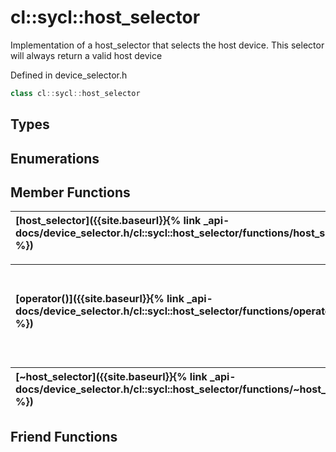 ---
---
# cl::sycl::host_selector

Implementation of a host_selector that selects the host device. This selector will always return a valid host device 

Defined in device_selector.h

```cpp
class cl::sycl::host_selector
```

## Types

## Enumerations

## Member Functions

| [host_selector]({{site.baseurl}}{% link _api-docs/device_selector.h/cl::sycl::host_selector/functions/host_selector/index.md %}) | Default constructor.  |
| :--- | :--- |

| [operator()]({{site.baseurl}}{% link _api-docs/device_selector.h/cl::sycl::host_selector/functions/operator()/index.md %}) | Overload that scores host mode devices positively.  |
| :--- | :--- |

| [~host_selector]({{site.baseurl}}{% link _api-docs/device_selector.h/cl::sycl::host_selector/functions/~host_selector/index.md %}) | Empty destructor.  |
| :--- | :--- |


## Friend Functions

